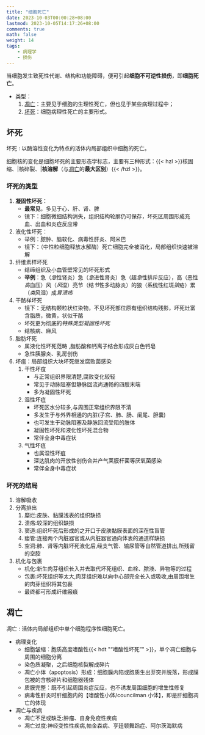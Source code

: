 ```yaml
---
title: "细胞死亡"
date: 2023-10-03T00:00:28+08:00
lastmod: 2023-10-05T14:17:26+08:00
comments: true
math: false
weight: 14
tags:
    - 病理学
    - 损伤
---
```


当细胞发生致死性代谢、结构和功能障碍，便可引起**细胞不可逆性损伤**，即**细胞死亡**。

- 类型：
    1. [凋亡](#凋亡)：主要见于细胞的生理性死亡，但也见于某些病理过程中；
    2. [坏死](#坏死)：细胞病理性死亡的主要形式。

<!--more-->

## 坏死

坏死
: 以酶溶性变化为特点的活体内局部组织中细胞的死亡。

细胞核的变化是细胞坏死的主要形态学标志，主要有三种形式：{{< hzl >}}核固缩、|核碎裂、|**核溶解**（与[凋亡](#凋亡)的**最大区别**）{{< /hzl >}}。

### 坏死的类型

1. **凝固性坏死**：
    - **最常见**，多见于心、肝、肾、脾
    - 镜下：细胞微细结构消失，组织结构轮廓仍可保存，坏死区周围形成充血、出血和炎症反应带
2. 液化性坏死：
    - 举例：脓肿、脑软化、病毒性肝炎、阿米巴
    - 镜下：（中性粒细胞释放水解酶）死亡细胞完全被消化，局部组织快速被溶解
3. 纤维素样坏死
    - 结缔组织及小血管壁常见的坏死形式
    - **举例**：急（*急*性肾炎）急（*急*进性肾炎）急（超*急*性排斥反应），高（恶性*高*血压）风（*风*湿）亮节（结*节*性多动脉炎）的狼（系统性红斑*狼*疮）累（*类*风湿）成*胃溃疡*
4. 干酪样坏死
    - 镜下：无结构颗粒状红染物，不见坏死部位原有组织结构残影，坏死灶富含脂质，微黄，状似干酪
    - 坏死更为彻底的*特殊类型凝固性坏死*
    - 结核病、麻风
5. 脂肪坏死
    - 属液化性坏死范畴 ,脂肪酸和钙离子结合形成灰白色钙皂
    - 急性胰腺炎、乳房创伤
6. 坏疽：局部组织大块坏死继发腐败菌感染
    1. 干性坏疽
        - 与正常组织界限清楚,腐败变化较轻
        - 常见于动脉阻塞但静脉回流尚通畅的四肢末端
        - 多为凝固性坏死
    2. 湿性坏疽
        - 坏死区水分较多,与周围正常组织界限不清
        - 多发生于与外界相通的内脏(子宫、肺、肠、阑尾、胆囊)
        - 也可发生于动脉阻塞及静脉回流受阻的肢体
        - 凝固性坏死和液化性坏死混合物
        - 常伴全身中毒症状
    3. 气性坏疽
        - 也属湿性坏疽
        - 深达肌肉的开放性创伤合并产气荚膜杆菌等厌氧菌感染
        - 常伴全身中毒症状

### 坏死的结局

1. 溶解吸收
2. 分离排出
    1. 糜烂:皮肤、黏膜浅表的组织缺损
    2. 溃疡:较深的组织缺损
    3. 窦道:组织坏死后形成的之开口于皮肤黏膜表面的深在性盲管
    4. 瘘管:连接两个内脏器官或从内脏器官通向体表的通道样缺损
    5. 空洞:肺、肾等内脏坏死液化后,经支气管、输尿管等自然管道排出,所残留的空腔
3. 机化与包裹
    - 机化:新生肉芽组织长入并去取代坏死组织、血栓、脓液、异物等的过程
    - 包裹:坏死组织等太大,肉芽组织难以向中心部完全长入或吸收,由周围增生的肉芽组织将其包裹
    - 最终都可形成纤维瘢痕

## 凋亡

凋亡
: 活体内局部组织中单个细胞程序性细胞死亡。

- 病理变化
    - 细胞皱缩：胞质高度嗜酸性{{< hdt "“嗜酸性坏死”" >}}，单个凋亡细胞与周围的细胞分离
    - 染色质凝聚，之后细胞核裂解成碎片
    - 凋亡小体（apoptosis）形成：细胞膜内陷或胞质生出芽突并脱落，形成膜包被的含核碎片和细胞器残体
    - 质膜完整：既不引起周围炎症反应，也不诱发周围细胞的增生性修复
    - 病毒性肝炎时肝细胞内的【嗜酸性小体/councilman 小体】，即是肝细胞凋亡的体现
- 凋亡与疾病
    - 凋亡不足或缺乏:肿瘤、自身免疫性疾病
    - 凋亡过度:神经变性性疾病,帕金森病、亨廷顿舞蹈症、阿尔茨海默病
